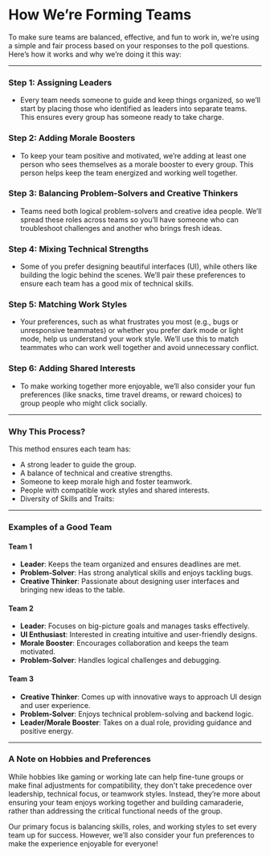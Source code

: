 # How We’re Forming Teams

To make sure teams are balanced, effective, and fun to work in, we’re using a simple and fair process based on your responses to the poll questions. Here’s how it works and why we’re doing it this way:

---

### **Step 1: Assigning Leaders**
- Every team needs someone to guide and keep things organized, so we’ll start by placing those who identified as leaders into separate teams. This ensures every group has someone ready to take charge.

### **Step 2: Adding Morale Boosters**
- To keep your team positive and motivated, we’re adding at least one person who sees themselves as a morale booster to every group. This person helps keep the team energized and working well together.

### **Step 3: Balancing Problem-Solvers and Creative Thinkers**
- Teams need both logical problem-solvers and creative idea people. We’ll spread these roles across teams so you’ll have someone who can troubleshoot challenges and another who brings fresh ideas.

### **Step 4: Mixing Technical Strengths**
- Some of you prefer designing beautiful interfaces (UI), while others like building the logic behind the scenes. We’ll pair these preferences to ensure each team has a good mix of technical skills.

### **Step 5: Matching Work Styles**
- Your preferences, such as what frustrates you most (e.g., bugs or unresponsive teammates) or whether you prefer dark mode or light mode, help us understand your work style. We’ll use this to match teammates who can work well together and avoid unnecessary conflict.

### **Step 6: Adding Shared Interests**
- To make working together more enjoyable, we’ll also consider your fun preferences (like snacks, time travel dreams, or reward choices) to group people who might click socially.

---

### **Why This Process?**
This method ensures each team has:
- A strong leader to guide the group.  
- A balance of technical and creative strengths.  
- Someone to keep morale high and foster teamwork.  
- People with compatible work styles and shared interests.
- Diversity of Skills and Traits: 

---

### **Examples of a Good Team**  

#### **Team 1**
- **Leader**: Keeps the team organized and ensures deadlines are met.  
- **Problem-Solver**: Has strong analytical skills and enjoys tackling bugs.  
- **Creative Thinker**: Passionate about designing user interfaces and bringing new ideas to the table.

#### **Team 2**
- **Leader**: Focuses on big-picture goals and manages tasks effectively.  
- **UI Enthusiast**: Interested in creating intuitive and user-friendly designs.  
- **Morale Booster**: Encourages collaboration and keeps the team motivated.  
- **Problem-Solver**: Handles logical challenges and debugging.

#### **Team 3**
- **Creative Thinker**: Comes up with innovative ways to approach UI design and user experience.  
- **Problem-Solver**: Enjoys technical problem-solving and backend logic.  
- **Leader/Morale Booster**: Takes on a dual role, providing guidance and positive energy.

---

### **A Note on Hobbies and Preferences**  
While hobbies like gaming or working late can help fine-tune groups or make final adjustments for compatibility, they don't take precedence over leadership, technical focus, or teamwork styles. Instead, they’re more about ensuring your team enjoys working together and building camaraderie, rather than addressing the critical functional needs of the group.

Our primary focus is balancing skills, roles, and working styles to set every team up for success. However, we’ll also consider your fun preferences to make the experience enjoyable for everyone!


